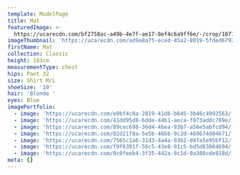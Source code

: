 ```yaml
---
template: ModelPage
title: Mat
featuredImage: >-
  https://ucarecdn.com/bf2758ac-a49b-4e7f-ae17-8ef4c6a9ff6e/-/crop/1077x841/0,55/-/preview/
imageThumbnail: 'https://ucarecdn.com/ad9a8a75-eced-45a2-8019-5fded679246b/'
firstName: Mat
collection: Classic
height: 183cm
measurementType: chest
hips: Pant 32
size: Shirt M/L
shoeSize: '10'
hair: 'Blonde '
eyes: Blue
imagePortfolio:
  - image: 'https://ucarecdn.com/e0bf4c0a-2819-41d6-b645-3b46c4992563/'
  - image: 'https://ucarecdn.com/41dd95d8-6dde-44b1-aeca-f073addc789e/'
  - image: 'https://ucarecdn.com/89cec698-36d4-4bea-93b7-a56e5abfcd94/'
  - image: 'https://ucarecdn.com/02d21f8a-5e5b-46bb-9c2d-469674d04671/'
  - image: 'https://ucarecdn.com/7565c1a6-31d3-4a4a-93b2-d4fa5e95bf12/'
  - image: 'https://ucarecdn.com/f9f6391f-56c5-43e8-91c5-bd5d63864694/'
  - image: 'https://ucarecdn.com/0c0feeb4-3f35-442a-9c1d-9a380cde918d/'
meta: {}
---
```


